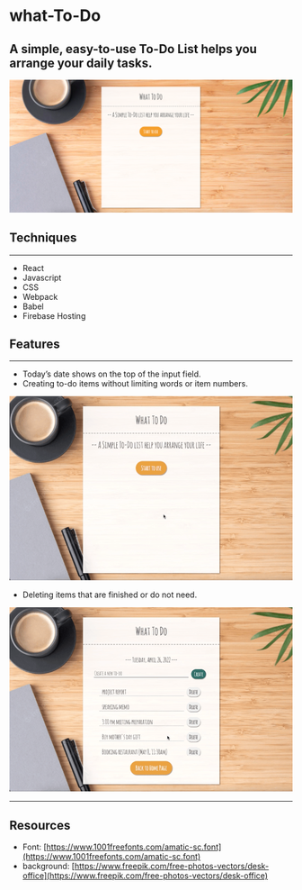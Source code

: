 # what-To-Do

## A simple, easy-to-use To-Do List helps you arrange your daily tasks.

![cover.png](README_assets/cover.png)

## ****Techniques****

---

- React
- Javascript
- CSS
- Webpack
- Babel
- Firebase Hosting

## Features

---

- Today’s date shows on the top of the input field.
- Creating to-do items without limiting words or item numbers.

![what-to-do_demo01.gif](README_assets/what-to-do_demo01.gif)

- Deleting items that are finished or do not need.

![what-To-Do_demo02.gif](README_assets/what-To-Do_demo02.gif)

---

## Resources

- Font: [https://www.1001freefonts.com/amatic-sc.font](https://www.1001freefonts.com/amatic-sc.font)
- background: [https://www.freepik.com/free-photos-vectors/desk-office](https://www.freepik.com/free-photos-vectors/desk-office)